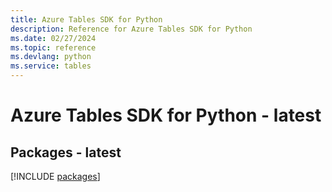 ```yaml
---
title: Azure Tables SDK for Python
description: Reference for Azure Tables SDK for Python
ms.date: 02/27/2024
ms.topic: reference
ms.devlang: python
ms.service: tables
---
```

# Azure Tables SDK for Python - latest
## Packages - latest
[!INCLUDE [packages](tables-index.md)]